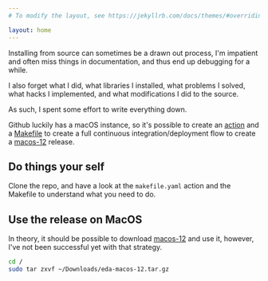 ```yaml
---
# To modify the layout, see https://jekyllrb.com/docs/themes/#overriding-theme-defaults

layout: home
---
```


Installing from source can sometimes be a drawn out process, I'm
impatient and often miss things in documentation, and thus end up 
debugging for a while.

I also forget what I did, what libraries I installed, 
what problems I solved, what hacks I implemented, and what modifications 
I did to the source.

As such, I spent some effort to write everything down.

Github luckily has a macOS instance, so it's possible to create
an
[action](https://github.com/wulffern/compile_eda_mac/blob/main/.github/workflows/makefile.yml)
and a [Makefile](https://github.com/wulffern/compile_eda_mac/blob/main/Makefile)
to create a full continuous integration/deployment flow to create a
[macos-12](assets/eda-macos-12.tar.gz) release.


## Do things your self 
Clone the repo, and have a look at the `makefile.yaml` action and the Makefile
to understand what you need to do.

## Use the release on MacOS

In theory, it should be possible to download
[macos-12](assets/eda-macos-12.tar.gz) and use it, however, I've
not been successful yet with that strategy.

``` bash
cd /
sudo tar zxvf ~/Downloads/eda-macos-12.tar.gz
```




  
